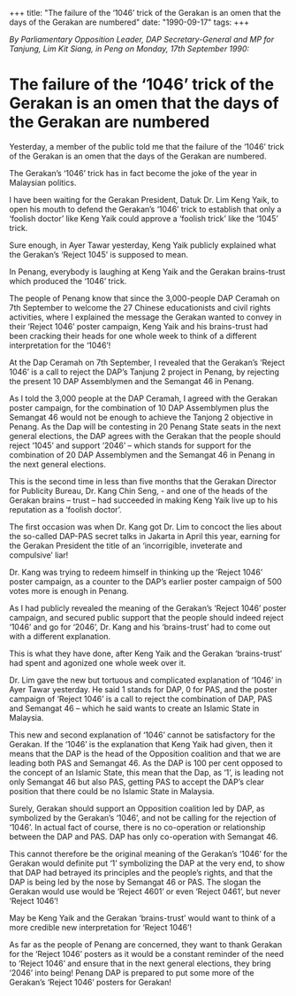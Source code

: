 +++ 
title: "The failure of the ‘1046’ trick of the Gerakan is an omen that the days of the Gerakan are numbered"
date: "1990-09-17"
tags:
+++

_By Parliamentary Opposition Leader, DAP Secretary-General and MP for Tanjung, Lim Kit Siang, in Peng on Monday, 17th September 1990:_

# The failure of the ‘1046’ trick of the Gerakan is an omen that the days of the Gerakan are numbered

Yesterday, a member of the public told me that the failure of the ‘1046’ trick of the Gerakan is an omen that the days of the Gerakan are numbered.</u>

The Gerakan’s ‘1046’ trick has in fact become the joke of the year in Malaysian politics.

I have been waiting for the Gerakan President, Datuk Dr. Lim Keng Yaik, to open his mouth to defend the Gerakan’s ‘1046’ trick to establish that only a ‘foolish doctor’ like Keng Yaik could approve a ‘foolish trick’ like the ‘1045’ trick.

Sure enough, in Ayer Tawar yesterday, Keng Yaik publicly explained what the Gerakan’s ‘Reject 1045’ is supposed to mean.

In Penang, everybody is laughing at Keng Yaik and the Gerakan brains-trust which produced the ‘1046’ trick.

The people of Penang know that since the 3,000-people DAP Ceramah on 7th September to welcome the 27 Chinese educationists and civil rights activities, where I explained the message the Gerakan wanted to convey in their ‘Reject 1046’ poster campaign, Keng Yaik and his brains-trust had been cracking their heads for one whole week to think of a different interpretation for the ‘1046’!

At the Dap Ceramah on 7th September, I revealed that the Gerakan’s ‘Reject 1046’ is a call to reject the DAP’s Tanjung 2 project in Penang, by rejecting the present 10 DAP Assemblymen and the Semangat 46 in Penang.

As I told the 3,000 people at the DAP Ceramah, I agreed with the Gerakan poster campaign, for the combination of 10 DAP Assemblymen plus the Semangat 46 would not be enough to achieve the Tanjong 2 objective in Penang. As the Dap will be contesting in 20 Penang State seats in the next general elections, the DAP agrees with the Gerakan that the people should reject ‘1045’ and support ‘2046’ – which stands for support for the combination of 20 DAP Assemblymen and the Semangat 46 in Penang in the next general elections.

This is the second time in less than five months that the Gerakan Director for Publicity Bureau, Dr. Kang Chin Seng, - and one of the heads of the Gerakan brains – trust – had succeeded in making Keng Yaik live up to his reputation as a ‘foolish doctor’.
 
The first occasion was when Dr. Kang got Dr. Lim to concoct the lies about the so-called DAP-PAS secret talks in Jakarta in April this year, earning for the Gerakan President the title of an ‘incorrigible, inveterate and compulsive’ liar!

Dr. Kang was trying to redeem himself in thinking up the ‘Reject 1046’ poster campaign, as a counter to the DAP’s earlier poster campaign of 500 votes more is enough in Penang.

As I had publicly revealed the meaning of the Gerakan’s ‘Reject 1046’ poster campaign, and secured public support that the people should indeed reject ‘1046’ and go for ‘2046’, Dr. Kang and his ‘brains-trust’ had to come out with a different explanation.

This is what they have done, after Keng Yaik and the Gerakan ‘brains-trust’ had spent and agonized one whole week over it.

Dr. Lim gave the new but tortuous and complicated explanation of ‘1046’ in Ayer Tawar yesterday. He said 1 stands for DAP, 0 for PAS, and the poster campaign of ‘Reject 1046’ is a call to reject the combination of DAP, PAS and Semangat 46 – which he said wants to create an Islamic State in Malaysia.

This new and second explanation of ‘1046’ cannot be satisfactory for the Gerakan. If the ‘1046’ is the explanation that Keng Yaik had given, then it means that the DAP is the head of the Opposition coalition and that we are leading both PAS and Semangat 46. As the DAP is 100 per cent opposed to the concept of an Islamic State, this mean that the Dap, as ‘1’, is leading not only Semangat 46 but also PAS, getting PAS to accept the DAP’s clear position that there could be no Islamic State in Malaysia.

Surely, Gerakan should support an Opposition coalition led by DAP, as symbolized by the Gerakan’s ‘1046’, and not be calling for the rejection of ‘1046’. In actual fact of course, there is no co-operation or relationship between the DAP and PAS. DAP has only co-operation with Semangat 46.
   
This cannot therefore be the original meaning of the Gerakan’s ‘1046’ for the Gerakan would definite put ‘1’ symbolizing the DAP at the very end, to show that DAP had betrayed its principles and the people’s rights, and that the DAP is being led by the nose by Semangat 46 or PAS. The slogan the Gerakan would use would be ‘Reject 4601’ or even ‘Reject 0461’, but never ‘Reject 1046’!

May be Keng Yaik and the Gerakan ‘brains-trust’ would want to think of a more credible new interpretation for ‘Reject 1046’!

As far as the people of Penang are concerned, they want to thank Gerakan for the ‘Reject 1046’ posters as it would be a constant reminder of the need to ‘Reject 1046’ and ensure that in the next general elections, they bring ‘2046’ into being! Penang DAP is prepared to put some more of the Gerakan’s ‘Reject 1046’ posters for Gerakan!
 
